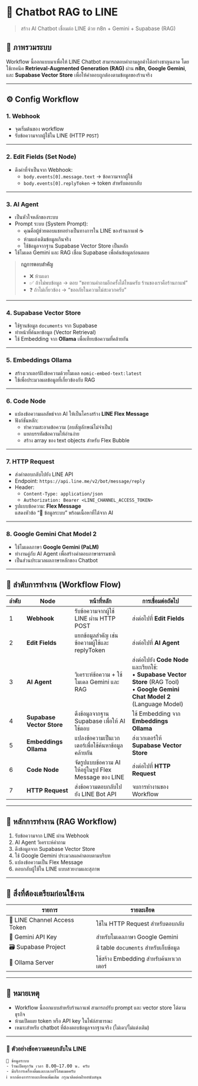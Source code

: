 # 🤖 Chatbot RAG to LINE  
> สร้าง AI Chatbot เชื่อมต่อ LINE ด้วย n8n + Gemini + Supabase (RAG)

## 🧩 ภาพรวมระบบ
Workflow นี้ออกแบบมาเพื่อให้ LINE Chatbot สามารถตอบคำถามลูกค้าได้อย่างชาญฉลาด โดยใช้เทคนิค **Retrieval-Augmented Generation (RAG)** ผ่าน **n8n**, **Google Gemini**, และ **Supabase Vector Store** เพื่อให้คำตอบถูกต้องตามข้อมูลของร้านจริง

---

## ⚙️ Config Workflow

### 1. **Webhook**
- จุดเริ่มต้นของ workflow  
- รับข้อความจากผู้ใช้ใน LINE (HTTP `POST`)  

---

### 2. **Edit Fields (Set Node)**
- ดึงค่าที่จำเป็นจาก Webhook:
  - `body.events[0].message.text` → ข้อความจากผู้ใช้  
  - `body.events[0].replyToken` → token สำหรับตอบกลับ  

---

### 3. **AI Agent**
- เป็นหัวใจหลักของระบบ  
- Prompt ระบบ (System Prompt):
  - คุณคือผู้ช่วยตอบแชทอย่างเป็นทางการใน LINE ของร้านกาแฟ ☕  
  - ห้ามแต่งเติมข้อมูลเกินจริง  
  - ใช้ข้อมูลจากฐาน Supabase Vector Store เป็นหลัก  
- ใช้โมเดล Gemini และ RAG เชื่อม Supabase เพื่อค้นข้อมูลก่อนตอบ  

> **กฎการตอบสำคัญ**
> - ❌ ห้ามเดา  
> - ✅ ถ้าไม่พบข้อมูล → ตอบ “ขอทวนคำถามอีกครั้งได้ไหมครับ ร้านของเราคือร้านกาแฟ”  
> - ❓ ถ้าไม่เกี่ยวข้อง → “ขออภัยในความไม่สะดวกครับ”

---

### 4. **Supabase Vector Store**
- ใช้ฐานข้อมูล `documents` จาก Supabase  
- ทำหน้าที่ค้นหาข้อมูล (Vector Retrieval)  
- ใช้ Embedding จาก **Ollama** เพื่อเทียบข้อความที่คล้ายกัน  

---

### 5. **Embeddings Ollama**
- สร้างเวกเตอร์ฝังข้อความด้วยโมเดล `nomic-embed-text:latest`  
- ใช้เพื่อประมวลผลข้อมูลที่เกี่ยวข้องกับ RAG  

---

### 6. **Code Node**
- แปลงข้อความผลลัพธ์จาก AI ให้เป็นโครงสร้าง **LINE Flex Message**  
- ฟังก์ชันหลัก:
  - ทำความสะอาดข้อความ (ลบสัญลักษณ์ไม่จำเป็น)
  - แยกบรรทัดข้อความให้อ่านง่าย
  - สร้าง array ของ text objects สำหรับ Flex Bubble

---

### 7. **HTTP Request**
- ส่งคำตอบกลับไปยัง LINE API  
- Endpoint: `https://api.line.me/v2/bot/message/reply`  
- Header:
  - `Content-Type: application/json`
  - `Authorization: Bearer <LINE_CHANNEL_ACCESS_TOKEN>`
- รูปแบบข้อความ: **Flex Message**  
  แสดงหัวข้อ “📌 ข้อมูลระบบ” พร้อมเนื้อหาที่ได้จาก AI

---

### 8. **Google Gemini Chat Model 2**
- ใช้โมเดลภาษา **Google Gemini (PaLM)**  
- ทำงานคู่กับ AI Agent เพื่อสร้างคำตอบภาษาธรรมชาติ  
- เป็นส่วนประมวลผลภาษาหลักของ Chatbot

---

## 🔄 ลำดับการทำงาน (Workflow Flow)

| ลำดับ | Node | หน้าที่หลัก | การเชื่อมต่อถัดไป |
|--------|------|--------------|--------------------|
| 1 | **Webhook** | รับข้อความจากผู้ใช้ LINE ผ่าน HTTP POST | ส่งต่อไปที่ **Edit Fields** |
| 2 | **Edit Fields** | แยกข้อมูลสำคัญ เช่น ข้อความผู้ใช้และ replyToken | ส่งต่อไปที่ **AI Agent** |
| 3 | **AI Agent** | วิเคราะห์ข้อความ + ใช้โมเดล Gemini และ RAG | ส่งต่อไปยัง **Code Node** และเรียกใช้:<br>• **Supabase Vector Store** (RAG Tool)<br>• **Google Gemini Chat Model 2** (Language Model) |
| 4 | **Supabase Vector Store** | ดึงข้อมูลจากฐาน Supabase เพื่อให้ AI ใช้ตอบ | ใช้ Embedding จาก **Embeddings Ollama** |
| 5 | **Embeddings Ollama** | แปลงข้อความเป็นเวกเตอร์เพื่อใช้ค้นหาข้อมูลคล้ายกัน | ส่งเวกเตอร์ให้ **Supabase Vector Store** |
| 6 | **Code Node** | จัดรูปแบบข้อความ AI ให้อยู่ในรูป Flex Message ของ LINE | ส่งต่อไปที่ **HTTP Request** |
| 7 | **HTTP Request** | ส่งข้อความตอบกลับไปยัง LINE Bot API | จบการทำงานของ Workflow |

---

## 🧠 หลักการทำงาน (RAG Workflow)

1. รับข้อความจาก LINE ผ่าน Webhook  
2. AI Agent วิเคราะห์คำถาม  
3. ดึงข้อมูลจาก Supabase Vector Store  
4. ใช้ Google Gemini ประมวลผลคำตอบตามบริบท  
5. แปลงข้อความเป็น Flex Message  
6. ตอบกลับผู้ใช้ใน LINE แบบสวยงามและสุภาพ  

---

## 🔐 สิ่งที่ต้องเตรียมก่อนใช้งาน

| รายการ | รายละเอียด |
|--------|-------------|
| 🔗 LINE Channel Access Token | ใช้ใน HTTP Request สำหรับตอบกลับ |
| 🧠 Gemini API Key | สำหรับโมเดลภาษา Google Gemini |
| 🗃️ Supabase Project | มี table `documents` สำหรับเก็บข้อมูล |
| 🤖 Ollama Server | ใช้สร้าง Embedding สำหรับค้นหาเวกเตอร์ |

---

## 📌 หมายเหตุ

- Workflow นี้ออกแบบสำหรับร้านกาแฟ สามารถปรับ prompt และ vector store ได้ตามธุรกิจ  
- ห้ามเปิดเผย token หรือ API key ในไฟล์สาธารณะ  
- เหมาะสำหรับ chatbot ที่ต้องตอบข้อมูลจากฐานจริง (ไม่เดา/ไม่แต่งเติม)

---

### 💬 ตัวอย่างข้อความตอบกลับใน LINE
```
📌 ข้อมูลระบบ
- ร้านเปิดทุกวัน เวลา 8.00–17.00 น. ครับ
- มีบริการเครื่องดื่มและเบเกอรี่โฮมเมดครับ
ℹ️ หากต้องการรายละเอียดเพิ่มเติม กรุณาติดต่อฝ่ายสนับสนุน
```

